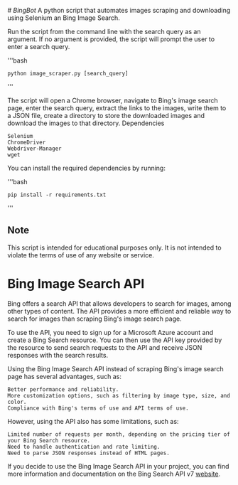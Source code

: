<em> # BingBot </em>
A python script that automates images scraping and downloading using Selenium an Bing Image Search.

Run the script from the command line with the search query as an argument. If no argument is provided, the script will prompt the user to enter a search query.

'''bash

    python image_scraper.py [search_query]

'''

The script will open a Chrome browser, navigate to Bing's image search page, enter the search query, extract the links to the images, write them to a JSON file, create a directory to store the downloaded images and download the images to that directory.
Dependencies

    Selenium
    ChromeDriver
    Webdriver-Manager
    wget

You can install the required dependencies by running:

'''bash

    pip install -r requirements.txt

'''

## Note

This script is intended for educational purposes only. It is not intended to violate the terms of use of any website or service. 


# Bing Image Search API

Bing offers a search API that allows developers to search for images, among other types of content. The API provides a more efficient and reliable way to search for images than scraping Bing's image search page.

To use the API, you need to sign up for a Microsoft Azure account and create a Bing Search resource. You can then use the API key provided by the resource to send search requests to the API and receive JSON responses with the search results.

Using the Bing Image Search API instead of scraping Bing's image search page has several advantages, such as:

    Better performance and reliability.
    More customization options, such as filtering by image type, size, and color.
    Compliance with Bing's terms of use and API terms of use.

However, using the API also has some limitations, such as:

    Limited number of requests per month, depending on the pricing tier of your Bing Search resource.
    Need to handle authentication and rate limiting.
    Need to parse JSON responses instead of HTML pages.

If you decide to use the Bing Image Search API in your project, you can find more information and documentation on the Bing Search API v7 [website](https://learn.microsoft.com/es-es/bing/search-apis/bing-web-search/reference/query-parameters).
